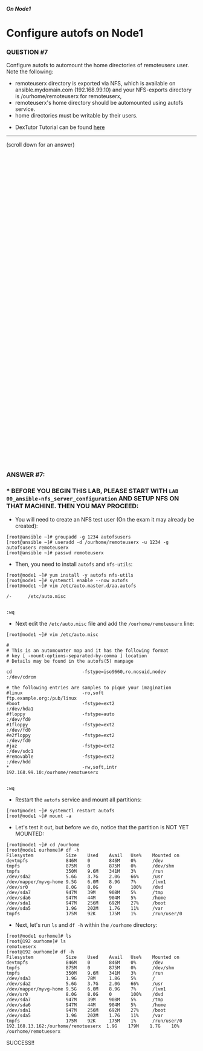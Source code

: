 ***On Node1***
# Configure autofs on Node1

### QUESTION #7
Configure autofs to automount the home directories of remoteuserx user. Note the following: 
   - remoteuserx directory is exported via NFS, which is available on ansible.mydomain.com (192.168.99.10) and your NFS-exports directory is /ourhome/remoteuserx for remoteuserx, 
   - remoteuserx's home directory should be automounted using autofs service. 
   - home directories must be writable by their users.

* DexTutor Tutorial can be found <a href="https://www.youtube.com/watch?v=uFpmRnAiB5k&list=PLlr7wO747mNrUoTuXhZ0REJw3hL4oWvLm&index=17">here</a> 
***
(scroll down for an answer)

<br/><br/><br/><br/><br/><br/><br/><br/><br/><br/><br/><br/><br/><br/><br/><br/><br/><br/><br/><br/><br/><br/><br/><br/>
<br/><br/><br/><br/><br/><br/><br/><br/><br/><br/><br/><br/><br/><br/><br/><br/><br/><br/><br/><br/><br/><br/><br/><br/>

### ANSWER #7:

###  * BEFORE YOU BEGIN THIS LAB, PLEASE START WITH ```LAB 00_ansible-nfs_server_configuration``` AND SETUP NFS ON THAT MACHINE. THEN YOU MAY PROCEED: ###

* You will need to create an NFS test user (On the exam it may already be created):
```
[root@ansible ~]# groupadd -g 1234 autofsusers
[root@ansible ~]# useradd -d /ourhome/remoteuserx -u 1234 -g autofsusers remoteuserx  
[root@ansible ~]# passwd remoteuserx
```

* Then, you need to install ```autofs``` and ```nfs-utils```:

```
[root@node1 ~]# yum install -y autofs nfs-utils
[root@node1 ~]# systemctl enable --now autofs
[root@node1 ~]# vim /etc/auto.master.d/aa.autofs

/-      /etc/auto.misc


:wq
```

* Next edit the ```/etc/auto.misc``` file and add the ```/ourhome/remoteuserx``` line:
```
[root@node1 ~]# vim /etc/auto.misc

#
# This is an automounter map and it has the following format
# key [ -mount-options-separated-by-comma ] location
# Details may be found in the autofs(5) manpage

cd                          -fstype=iso9660,ro,nosuid,nodev          :/dev/cdrom

# the following entries are samples to pique your imagination
#linux                      -ro,soft                                  ftp.example.org:/pub/linux
#boot                       -fstype=ext2                              :/dev/hda1
#floppy                     -fstype=auto                              :/dev/fd0
#1floppy                    -fstype=ext2                              :/dev/fd0
#e2floppy                   -fstype=ext2                              :/dev/fd0
#jaz                        -fstype=ext2                              :/dev/sdc1
#removable                  -fstype=ext2                              :/dev/hdd
*                           -rw,soft,intr                             192.168.99.10:/ourhome/remotueserx


:wq
```

* Restart the ```autofs``` service and mount all partitions:
```
[root@node1 ~]# systemctl restart autofs
[root@node1 ~]# mount -a
```

* Let's test it out, but before we do, notice that the partition is NOT YET MOUNTED:
```
[root@node1 ~]# cd /ourhome
[root@node1 ourhome]# df -h
Filesystem            Size    Used    Avail   Use%    Mounted on
devtmpfs              846M    0       846M    0%      /dev
tmpfs                 875M    0       875M    0%      /dev/shm
tmpfs                 350M    9.6M    341M    3%      /run
/dev/sda2             5.6G    3.7G    2.0G    66%     /usr
/dev/mapper/myvg-home 9.5G    6.0M    8.9G    7%      /lvm1
/dev/sr0              8.0G    8.0G    0       100%    /dvd
/dev/sda7             947M    39M     908M    5%      /tmp
/dev/sda6             947M    44M     904M    5%      /home
/dev/sda1             947M    256M    692M    27%     /boot
/dev/sda5             1.9G    202M    1.7G    11%     /var
tmpfs                 175M    92K     175M    1%      /run/user/0
``` 

* Next, let's run ```ls``` and ```df -h``` within the ```/ourhome``` directory:
```
[root@node1 ourhome]# ls
[root@192 ourhome]# ls
remotueserx
[root@192 ourhome]# df -h
Filesystem            Size    Used    Avail   Use%    Mounted on
devtmpfs              846M    0       846M    0%      /dev
tmpfs                 875M    0       875M    0%      /dev/shm
tmpfs                 350M    9.6M    341M    3%      /run
/dev/sda3             1.9G    78M     1.8G    5%      /
/dev/sda2             5.6G    3.7G    2.0G    66%     /usr
/dev/mapper/myvg-home 9.5G    6.0M    8.9G    7%      /lvm1
/dev/sr0              8.0G    8.0G    0       100%    /dvd
/dev/sda7             947M    39M     908M    5%      /tmp
/dev/sda6             947M    44M     904M    5%      /home
/dev/sda1             947M    256M    692M    27%     /boot
/dev/sda5             1.9G    202M    1.7G    11%     /var
tmpfs                 175M    92K     175M    1%      /run/user/0
192.168.13.162:/ourhome/remotueserx  1.9G    179M    1.7G    10%     /ourhome/remotueserx
```


SUCCESS!!
   

